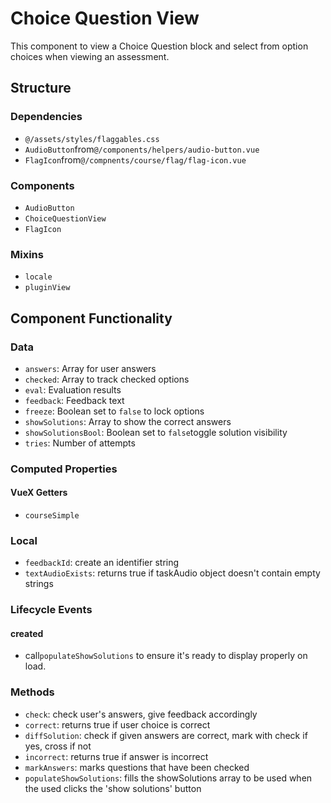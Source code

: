 Choice Question View
===============
This component to view a Choice Question block and select from option choices when viewing an assessment.
## Structure

### Dependencies
* `@/assets/styles/flaggables.css`
* `AudioButton`from`@/components/helpers/audio-button.vue`
* `FlagIcon`from`@/compnents/course/flag/flag-icon.vue`

### Components
- `AudioButton`
- `ChoiceQuestionView`
- `FlagIcon`

### Mixins
* `locale`
* `pluginView`

Component Functionality
---------
### Data
- `answers`: Array for user answers
- `checked`: Array to track checked options
- `eval`: Evaluation results
- `feedback`: Feedback text
- `freeze`: Boolean set to `false` to lock options 
- `showSolutions`: Array to show the correct answers 
- `showSolutionsBool`: Boolean set to `false`toggle solution visibility  
- `tries`: Number of attempts   

### Computed Properties
#### VueX Getters
- `courseSimple`

### Local
- `feedbackId`: create an identifier string 
- `textAudioExists`: returns true if taskAudio object doesn't contain empty strings  

### Lifecycle Events
#### created
- call`populateShowSolutions` to ensure it's ready to display properly on load.

### Methods
- `check`: check user's answers, give feedback accordingly 
- `correct`: returns true if user choice is correct 
- `diffSolution`: check if given answers are correct, mark with check if yes, cross if not 
- `incorrect`: returns true if answer is incorrect 
- `markAnswers`: marks questions that have been checked 
- `populateShowSolutions`: fills the showSolutions array to be used when the used clicks the 'show solutions' button  
